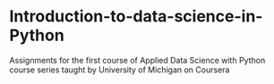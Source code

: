 # Introduction-to-data-science-in-Python
Assignments for the first course of Applied Data Science with Python course series taught by University of Michigan on Coursera
